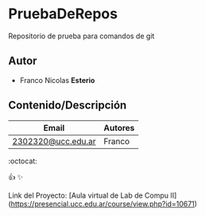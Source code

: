 # PruebaDeRepos
Repositorio de prueba para comandos de git

## Autor
* Franco Nicolas **Esterio**

## Contenido/Descripción

| Email | Autores |
|-------|---------|
|2302320@ucc.edu.ar|Franco|

:octocat:

:+1:
:sparkles:

Link del Proyecto: [Aula virtual de Lab de Compu II] (https://presencial.ucc.edu.ar/course/view.php?id=10671)

